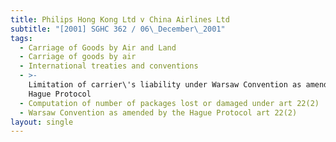 ```yaml
---
title: Philips Hong Kong Ltd v China Airlines Ltd
subtitle: "[2001] SGHC 362 / 06\_December\_2001"
tags:
  - Carriage of Goods by Air and Land
  - Carriage of goods by air
  - International treaties and conventions
  - >-
    Limitation of carrier\'s liability under Warsaw Convention as amended by the
    Hague Protocol
  - Computation of number of packages lost or damaged under art 22(2)
  - Warsaw Convention as amended by the Hague Protocol art 22(2)
layout: single
---
```


